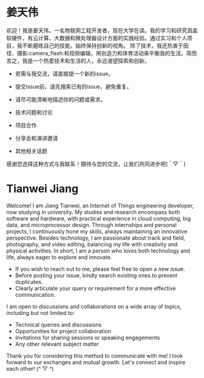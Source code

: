 # 姜天伟

欢迎！我是姜天伟，一名物联网工程开发者，现在大学在读。我的学习和研究涵盖软硬件，有云计算、大数据和微处理器设计方面的实践经验。通过实习和个人项目，我不断磨练自己的技能，始终保持创新的视角。
除了技术，我还热衷于田径、摄影\:camera_flash\:和视频编辑，用创造力和体育活动来平衡我的生活。简而言之，我是一个热爱技术和生活的人，永远渴望探索和创新。

- 若需与我交流，请直接提一个新的issue。
- 提交issue前，请先搜索已有的issue，避免重复。
- 请尽可能清晰地描述你的问题或需求。

- 技术问题和讨论
- 项目合作
- 分享会和演讲邀请
- 其他相关话题

感谢您选择这种方式与我联系！期待与您的交流，让我们共同进步吧(＾▽＾)

# Tianwei Jiang

Welcome! I am Jiang Tianwei, an Internet of Things engineering developer, now studying in university. My studies and research encompass both software and hardware, with practical experience in cloud computing, big data, and microprocessor design. Through internships and personal projects, I continuously hone my skills, always maintaining an innovative perspective.
Besides technology, I am passionate about track and field, photography, and video editing, balancing my life with creativity and physical activities. In short, I am a person who loves both technology and life, always eager to explore and innovate.

- If you wish to reach out to me, please feel free to open a new issue.
- Before posting your issue, kindly search existing ones to prevent duplicates.
- Clearly articulate your query or requirement for a more effective communication.

I am open to discussions and collaborations on a wide array of topics, including but not limited to:

- Technical queries and discussions
- Opportunities for project collaboration
- Invitations for sharing sessions or speaking engagements
- Any other relevant subject matter

Thank you for considering this method to communicate with me! I look forward to our exchanges and mutual growth. Let's connect and inspire each other! (^ ▽ ^)

